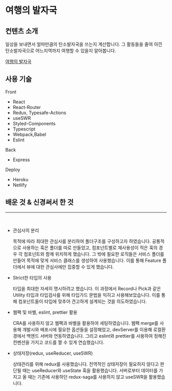 # 여행의 발자국

## 컨텐츠 소개

일상을 보내면서 얼마만큼의 탄소발자국을 쓰는지 계산합니다. 그 활동들을 줄여 아낀 탄소발자국으로 어느지역까지 여행할 수 있을지 알아봅니다.

[여행의 발자국](https://goofy-bardeen-19cc15.netlify.app/result/final)

## 사용 기술

Front

- React
- React-Router
- Redux, Typesafe-Actions
- useSWR
- Styled-Components
- Typescript
- Webpack,Babel
- Eslint

Back

- Express

Deploy

- Heroku
- Netlify

## 배운 것 & 신경써서 한 것

---

<br>

- 관심사의 분리

  목적에 따라 최대한 관심사를 분리하여 폴더구조를 구성하고자 하였습니다. 공통적으로 사용하는 훅은 폴더를 따로 만들었고, 컴포넌트별로 재사용성이 적은 훅의 경우 각 컴포넌트와 함께 위치하게 했습니다. 그 밖에 필요한 로직들은 서비스 폴더를 만들어 목적에 맞게 서비스 클래스를 생성하여 사용했습니다. 이를 통해 Feature 폴더에서 뷰에 대한 관심사에만 집중할 수 있게 했습니다.

- Strict한 타입의 사용

  타입을 최대한 자세히 명시하려고 했습니다. 이 과정에서 Record나 Pick과 같은 Utility 타입과 타입검사를 위해 타입가드 문법을 익히고 사용해보았습니다. 이를 통해 컴포넌트들이 타입에 맞추어 견고하게 설계되는 것을 의도하였습니다.

- 웹팩 및 바벨, eslint, prettier 활용

  CRA를 사용하지 않고 웹팩과 바벨을 활용하여 세팅하였습니다. 웹팩 merge를 사용해 개발시와 배포시에 필요한 옵션들을 설정해었고, devServer를 이용해 로컬환경에서 백엔드 서버와 연동하였습니다.
  그리고 eslint와 prettier를 사용하여 정해진 컨벤션을 가지고 코드를 짤 수 있게 연습했습니다.

- 상태저장(redux, useReducer, useSWR)

  상태관리를 위해 redux를 사용했습니다. 전역적인 상태저장이 필요하지 않다고 판단될 때는 useReducer와 useState 훅을 활용했습니다. 서버로부터 데이터를 가지고 올 때는 기존에 사용하던 redux-saga를 사용하지 않고 useSWR을 활용했습니다.
